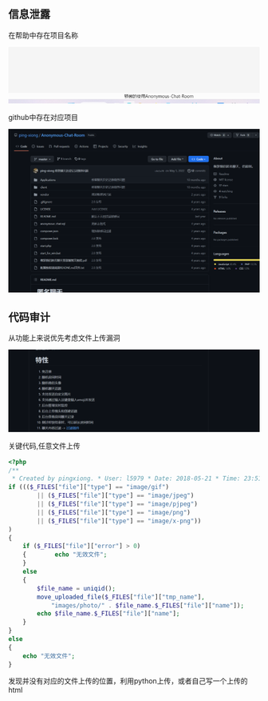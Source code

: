 ## 信息泄露
在帮助中存在项目名称

![](attachments/Pasted%20image%2020230310214816.png)

github中存在对应项目

![](attachments/Pasted%20image%2020230310214904.png)

## 代码审计

从功能上来说优先考虑文件上传漏洞

![](attachments/Pasted%20image%2020230310215719.png)

关键代码,任意文件上传

```php
<?php  
/**  
 * Created by pingxiong. * User: l5979 * Date: 2018-05-21 * Time: 23:51 */  
if ((($_FILES["file"]["type"] == "image/gif")  
        || ($_FILES["file"]["type"] == "image/jpeg")  
        || ($_FILES["file"]["type"] == "image/pjpeg")  
        || ($_FILES["file"]["type"] == "image/png")  
        || ($_FILES["file"]["type"] == "image/x-png"))  
)  
{  
    if ($_FILES["file"]["error"] > 0)  
    {        echo "无效文件";  
    }  
    else  
    {  
        $file_name = uniqid();  
        move_uploaded_file($_FILES["file"]["tmp_name"],  
            "images/photo/" . $file_name.$_FILES["file"]["name"]);  
        echo $file_name.$_FILES["file"]["name"];  
    }  
}  
else  
{  
    echo "无效文件";  
}
```

发现并没有对应的文件上传的位置，利用python上传，或者自己写一个上传的html
